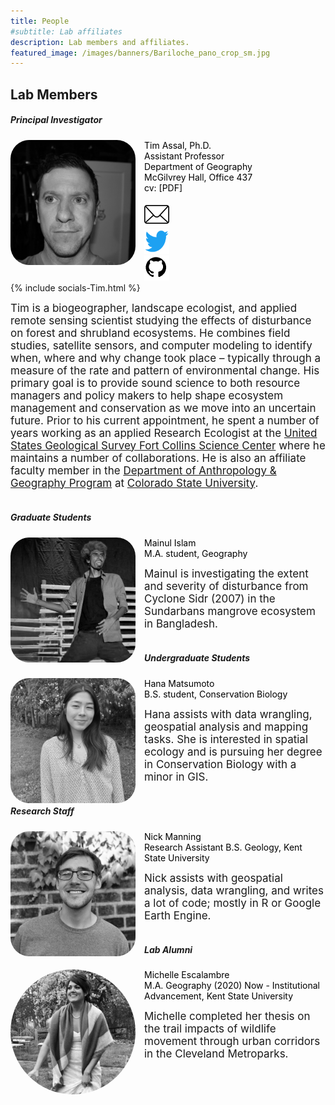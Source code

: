 ```yaml
---
title: People
#subtitle: Lab affiliates
description: Lab members and affiliates.
featured_image: /images/banners/Bariloche_pano_crop_sm.jpg
---
```


## Lab Members

##### Principal Investigator 

<img class="rounded Box-shadow img-responsive img-left" src="/images/people/tim.jpg" alt="" height="200" width="200" style="float: left; margin-right: 1em; border-radius:15%">   

<span style="color:black">Tim Assal, Ph.D.  
Assistant Professor  
Department of Geography  
McGilvrey Hall, Office 437   
cv: [PDF]  
</span>

<div id="container">
  <div class="wrapper">

  </div>

  <div class="box">
    <div>
      <a href="mailto:tassal@kent.edu">
        <img src='/images/socials/Envelope-icon-sm.png' width="40" height="40">
      </a>
    </div>
     <div>
      <a href="https://twitter.com/TimAssal">
        <img src='/images/socials/Twitter-Logo-sm.png' width="40" height="40">
      </a>
    </div>
    <div>
      <a href="https://github.com/tjassal">
        <img src='images/socials/github-logo-sm.png' width="40" height="40">
      </a>
    </div>
    <div>
      {% include socials-Tim.html %}
    </div>
  </div>

  <div class="clear"></div>
</div>


<span style="font-size:17px">Tim is a biogeographer, landscape ecologist, and applied remote sensing scientist studying the effects of disturbance on forest and shrubland ecosystems. He combines field studies, satellite sensors, and computer modeling to identify when, where and why change took place – typically through a measure of the rate and pattern of environmental change. His primary goal is to provide sound science to both resource managers and policy makers to help shape ecosystem management and conservation as we move into an uncertain future. Prior to his current appointment, he spent a number of years working as an applied Research Ecologist at the [United States Geological Survey Fort Collins Science Center](https://www.usgs.gov/centers/fort) where he maintains a number of collaborations. He is also an affiliate faculty member in the [Department of Anthropology & Geography Program](https://anthgr.colostate.edu/) at [Colorado State University](https://www.colostate.edu/).</span> 
<br>
<br>

##### Graduate Students 

<img class="rounded Box-shadow img-responsive img-left" src="/images/people/mainul.png" alt="" height="200" width="200" style="float: left; margin-right: 1em; border-radius:15%">  

<span style="color:black">Mainul Islam  
M.A. student, Geography 
</span>

<span style="font-size:17px">Mainul is investigating the extent and severity of disturbance from Cyclone Sidr (2007) in the Sundarbans mangrove ecosystem in Bangladesh. </span> 
<br>
<br>

##### Undergraduate Students 

<img class="rounded Box-shadow img-responsive img-left" src="/images/people/hana-bw.png" alt="" height="200" width="200" style="float: left; margin-right: 1em; border-radius:15%">  

<span style="color:black">Hana Matsumoto  
B.S. student, Conservation Biology 
</span>

<span style="font-size:17px">Hana assists with data wrangling, geospatial analysis and mapping tasks. She is interested in spatial ecology and is pursuing her degree in Conservation Biology with a minor in GIS. </span> 
<br>
<br>

##### Research Staff 

<img class="rounded Box-shadow img-responsive img-left" src="/images/people/nick.png" alt="" height="200" width="200" style="float: left; margin-right: 1em; border-radius:15%">  

<span style="color:black">Nick Manning  
Research Assistant
B.S. Geology, Kent State University 
</span>

<span style="font-size:17px">Nick assists with geospatial analysis, data wrangling, and writes a lot of code; mostly in R or Google Earth Engine.</span> 
<br>
<br>

##### Lab Alumni

<img class="rounded Box-shadow img-responsive img-left" src="/images/people/michelle.png" alt="" height="200" width="200" style="float: left; margin-right: 1em; border-radius:50%">  

<span style="color:black">Michelle Escalambre  
M.A. Geography (2020)
Now - Institutional Advancement, Kent State University 
</span>

<span style="font-size:17px">Michelle completed her thesis on the trail impacts of wildlife movement through urban corridors in the Cleveland Metroparks.</span> 
<br>
<br>



